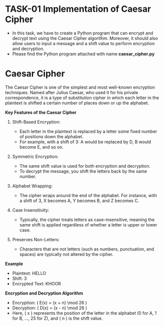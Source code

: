 # TASK-01 Implementation of Caesar Cipher
- In this task, we have to create a Python program that can encrypt and decrypt text using the Caesar Cipher algorithm. Moreover, it should also allow users to input a message and a shift value to perform encryption and decryption.
- Please find the Python program attached with name **caesar_cipher.py**

# Caesar Cipher
The Caesar Cipher is one of the simplest and most well-known encryption techniques. Named after Julius Caesar, who used it for his private correspondence, it is a type of substitution cipher in which each letter in the plaintext is shifted a certain number of places down or up the alphabet.

**Key Features of the Caesar Cipher**
1. Shift-Based Encryption:
   - Each letter in the plaintext is replaced by a letter some fixed number of positions down the alphabet.
   - For example, with a shift of 3: A would be replaced by D, B would become E, and so on.

2. Symmetric Encryption:
   - The same shift value is used for both encryption and decryption.
   - To decrypt the message, you shift the letters back by the same number.

3. Alphabet Wrapping:
   - The cipher wraps around the end of the alphabet. For instance, with a shift of 3, X becomes A, Y becomes B, and Z becomes C.

4. Case Insensitivity:
   - Typically, the cipher treats letters as case-insensitive, meaning the same shift is applied regardless of whether a letter is upper or lower case.

5. Preserves Non-Letters:
   - Characters that are not letters (such as numbers, punctuation, and spaces) are typically not altered by the cipher.

**Example**

- Plaintext: HELLO
- Shift: 3
- Encrypted Text: KHOOR

**Encryption and Decryption Algorithm**

- Encryption: \( E(x) = (x + n) \mod 26 \)
- Decryption: \( D(x) = (x - n) \mod 26 \)
- Here, \( x \) represents the position of the letter in the alphabet (0 for A, 1 for B, ..., 25 for Z), and \( n \) is the shift value.
